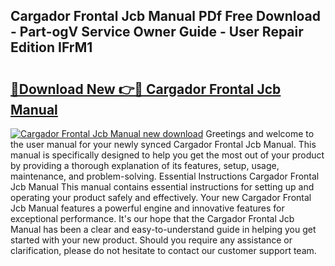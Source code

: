 ## Cargador Frontal Jcb Manual PDf Free Download - Part-ogV Service Owner Guide - User Repair Edition IFrM1

# <h2><a href="http://bc80635.oget.top/?id=Cargador+Frontal+Jcb+Manual">🔗Download New 👉🔴 Cargador Frontal Jcb Manual</a></h2>

[![Cargador Frontal Jcb Manual new download](https://i.imgur.com/5g1atiW.png)](http://bc80635.oget.top/?id=Cargador+Frontal+Jcb+Manual)
Greetings and welcome to the user manual for your newly synced Cargador Frontal Jcb Manual. This manual is specifically designed to help you get the most out of your product by providing a thorough explanation of its features, setup, usage, maintenance, and problem-solving. Essential Instructions Cargador Frontal Jcb Manual This manual contains essential instructions for setting up and operating your product safely and effectively. Your new Cargador Frontal Jcb Manual features a powerful engine and innovative features for exceptional performance. It's our hope that the Cargador Frontal Jcb Manual has been a clear and easy-to-understand guide in helping you get started with your new product. Should you require any assistance or clarification, please do not hesitate to contact our customer support team.
